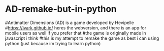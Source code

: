 # AD-remake-but-in-python
#Antimatter Dimensions (AD) is a game developed by Hevipelle
#https://ivark.github.io/ heres the webversion, and there is an app for mobile users as well if you prefer that
#the game is originally made in javascript i think
#this is my attempt to remake the game as best i can using python (just because im trying to learn python)
